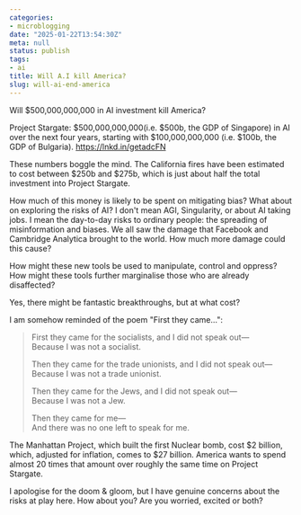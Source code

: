 ```yaml
---
categories:
- microblogging
date: "2025-01-22T13:54:30Z"
meta: null
status: publish
tags:
- ai
title: Will A.I kill America?
slug: will-ai-end-america
---
```


Will $500,000,000,000 in AI investment kill America?

Project Stargate: $500,000,000,000(i.e. $500b, the GDP of Singapore) in AI over
the next four years, starting with $100,000,000,000 (i.e. $100b, the GDP of
Bulgaria). https://lnkd.in/getadcFN

These numbers boggle the mind. The California fires have been estimated to cost
between $250b and $275b, which is just about half the total investment into
Project Stargate.

How much of this money is likely to be spent on mitigating bias? What about on
exploring the risks of AI? I don't mean AGI, Singularity, or about AI taking
jobs. I mean the day-to-day risks to ordinary people: the spreading of
misinformation and biases. We all saw the damage that Facebook and Cambridge
Analytica brought to the world. How much more damage could this cause?

How might these new tools be used to manipulate, control and oppress? How might
these tools further marginalise those who are already disaffected?

Yes, there might be fantastic breakthroughs, but at what cost?

I am somehow reminded of the poem "First they came...":

> First they came for the socialists, and I did not speak out—\
> Because I was not a socialist.
>
> Then they came for the trade unionists, and I did not speak out—\
> Because I was not a trade unionist.
>
> Then they came for the Jews, and I did not speak out—\
> Because I was not a Jew.
>
> Then they came for me—\
> And there was no one left to speak for me.

The Manhattan Project, which built the first Nuclear bomb, cost $2 billion,
which, adjusted for inflation, comes to $27 billion. America wants to spend
almost 20 times that amount over roughly the same time on Project Stargate.

I apologise for the doom & gloom, but I have genuine concerns about the risks at
play here. How about you? Are you worried, excited or both?
